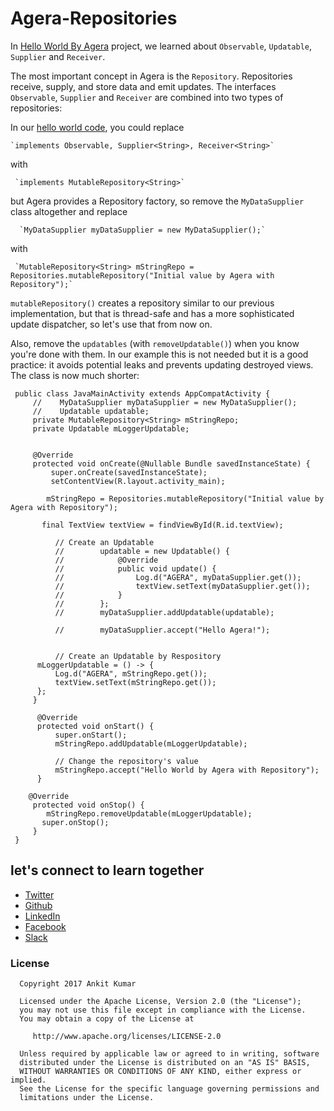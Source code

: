 # Agera-Repositories

In [Hello World By Agera](https://github.com/AnkitDroidGit/Hello-World-By-Agera) project, we learned about `Observable`, `Updatable`, `Supplier` and `Receiver`.
 
 The most important concept in Agera is the `Repository`. Repositories receive, supply, and store data and emit updates. The interfaces `Observable`, `Supplier` and `Receiver` are combined into two types of repositories:

In our [hello world code](https://github.com/AnkitDroidGit/Hello-World-By-Agera), you could replace 

    `implements Observable, Supplier<String>, Receiver<String>` 

with
  
     `implements MutableRepository<String>`
  
  but Agera provides a Repository factory, so remove the `MyDataSupplier` class altogether and replace
  
      `MyDataSupplier myDataSupplier = new MyDataSupplier();`
  
  with 
  
     `MutableRepository<String> mStringRepo = Repositories.mutableRepository("Initial value by Agera with Repository");`
  
  `mutableRepository()` creates a repository similar to our previous implementation, but that is thread-safe and has a more sophisticated update dispatcher, so let's use that from now on.
  
  Also, remove the `updatables` (with `removeUpdatable()`) when you know you're done with them. In our example this is not needed but it is a good practice: it avoids potential leaks and prevents updating destroyed views. The class is now much shorter:
  
     public class JavaMainActivity extends AppCompatActivity {
         //    MyDataSupplier myDataSupplier = new MyDataSupplier();
         //    Updatable updatable;
         private MutableRepository<String> mStringRepo;
         private Updatable mLoggerUpdatable;
  
  
         @Override
         protected void onCreate(@Nullable Bundle savedInstanceState) {
             super.onCreate(savedInstanceState);
             setContentView(R.layout.activity_main);
  
            mStringRepo = Repositories.mutableRepository("Initial value by Agera with Repository");
  
           final TextView textView = findViewById(R.id.textView);
  
              // Create an Updatable
              //        updatable = new Updatable() {
              //            @Override
              //            public void update() {
              //                Log.d("AGERA", myDataSupplier.get());
              //                textView.setText(myDataSupplier.get());
              //            }
              //        };
              //        myDataSupplier.addUpdatable(updatable);
  
              //        myDataSupplier.accept("Hello Agera!");
  
  
              // Create an Updatable by Respository
          mLoggerUpdatable = () -> {
              Log.d("AGERA", mStringRepo.get());
              textView.setText(mStringRepo.get());
          };
         }
    
          @Override
          protected void onStart() {
              super.onStart();
              mStringRepo.addUpdatable(mLoggerUpdatable);
  
              // Change the repository's value
              mStringRepo.accept("Hello World by Agera with Repository");
          }
  
        @Override
         protected void onStop() {
            mStringRepo.removeUpdatable(mLoggerUpdatable);
           super.onStop();
         }
     }
  
  
  
  
  
  ## let's connect to learn together
  - [Twitter](https://twitter.com/KumarAnkitRKE)
  - [Github](https://github.com/AnkitDroidGit)
  - [LinkedIn](https://www.linkedin.com/in/kumarankitkumar/)
  - [Facebook](https://www.facebook.com/freeankit)
  - [Slack](https://ankitdroid.slack.com)

  
  
  ### License
  
      Copyright 2017 Ankit Kumar
      
      Licensed under the Apache License, Version 2.0 (the "License");
      you may not use this file except in compliance with the License.
      You may obtain a copy of the License at
  
         http://www.apache.org/licenses/LICENSE-2.0
  
      Unless required by applicable law or agreed to in writing, software
      distributed under the License is distributed on an "AS IS" BASIS,
      WITHOUT WARRANTIES OR CONDITIONS OF ANY KIND, either express or implied.
      See the License for the specific language governing permissions and
      limitations under the License.
